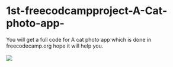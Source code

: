 <h1> 1st-freecodcampproject-A-Cat-photo-app-</h1>
You will get a full code for A cat photo app which is done in freecodecamp.org hope it will help you.
<br>
<br>
<img src="https://cdn.freecodecamp.org/curriculum/cat-photo-app/relaxing-cat.jpg">
